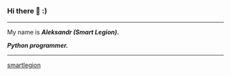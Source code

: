 ### Hi there 👋 :)

***

My name is ___Aleksandr (Smart Legion).___

___Python programmer.___

***

[smartlegion](https://github.com/smartlegion/)
